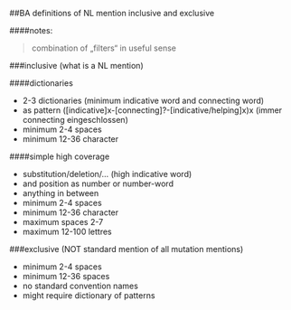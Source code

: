 ##BA definitions of NL mention inclusive and exclusive

####notes:
> combination of „filters“ in useful sense

###inclusive (what is a NL mention)

####dictionaries
- 2-3 dictionaries (minimum indicative word and connecting word)
- as pattern ([indicative]x-[connecting]?-[indicative/helping]x)x (immer connecting eingeschlossen)
- minimum 2-4 spaces
- minimum 12-36 character

####simple high coverage
- substitution/deletion/… (high indicative word)
- and position as number or number-word
- anything in between
- minimum 2-4 spaces
- minimum 12-36 character
- maximum spaces 2-7
- maximum 12-100 lettres

###exclusive (NOT standard mention of all mutation mentions)
- minimum 2-4 spaces
- minimum 12-36 spaces
- no standard convention names
- might require dictionary of patterns
